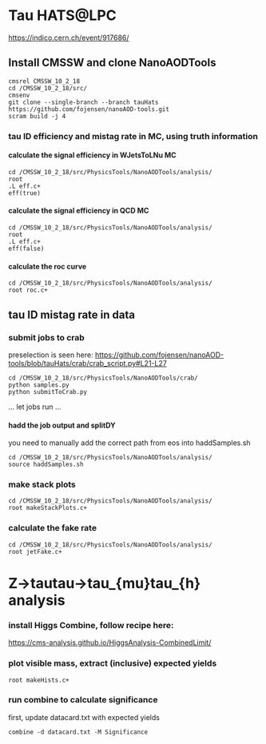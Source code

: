# Tau HATS@LPC
https://indico.cern.ch/event/917686/

## Install CMSSW and clone NanoAODTools
```
cmsrel CMSSW_10_2_18  
cd /CMSSW_10_2_18/src/  
cmsenv  
git clone --single-branch --branch tauHats https://github.com/fojensen/nanoAOD-tools.git  
scram build -j 4
```

### tau ID efficiency and mistag rate in MC, using truth information

#### calculate the signal efficiency in WJetsToLNu MC
```
cd /CMSSW_10_2_18/src/PhysicsTools/NanoAODTools/analysis/
root
.L eff.c+
eff(true)
```

#### calculate the signal efficiency in QCD MC
```
cd /CMSSW_10_2_18/src/PhysicsTools/NanoAODTools/analysis/
root
.L eff.c+
eff(false)
```

#### calculate the roc curve
```
cd /CMSSW_10_2_18/src/PhysicsTools/NanoAODTools/analysis/
root roc.c+
```

## tau ID mistag rate in data

### submit jobs to crab
preselection is seen here: https://github.com/fojensen/nanoAOD-tools/blob/tauHats/crab/crab_script.py#L21-L27
```
cd /CMSSW_10_2_18/src/PhysicsTools/NanoAODTools/crab/
python samples.py
python submitToCrab.py
```
... let jobs run ...

#### hadd the job output and splitDY
you need to manually add the correct path from eos into haddSamples.sh
```
cd /CMSSW_10_2_18/src/PhysicsTools/NanoAODTools/analysis/
source haddSamples.sh
```

### make stack plots
```
cd /CMSSW_10_2_18/src/PhysicsTools/NanoAODTools/analysis/
root makeStackPlots.c+
```

### calculate the fake rate
```
cd /CMSSW_10_2_18/src/PhysicsTools/NanoAODTools/analysis/
root jetFake.c+
```

# Z->tautau->tau_{mu}tau_{h} analysis

### install Higgs Combine, follow recipe here:
https://cms-analysis.github.io/HiggsAnalysis-CombinedLimit/

### plot visible mass, extract (inclusive) expected yields
```
root makeHists.c+
```

### run combine to calculate significance
first, update datacard.txt with expected yields
```
combine -d datacard.txt -M Significance
```

